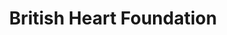 ---
title: "British Heart Foundation"
url: /havant/british-heart-foundation/
shop: Gebrauchtwaren
---